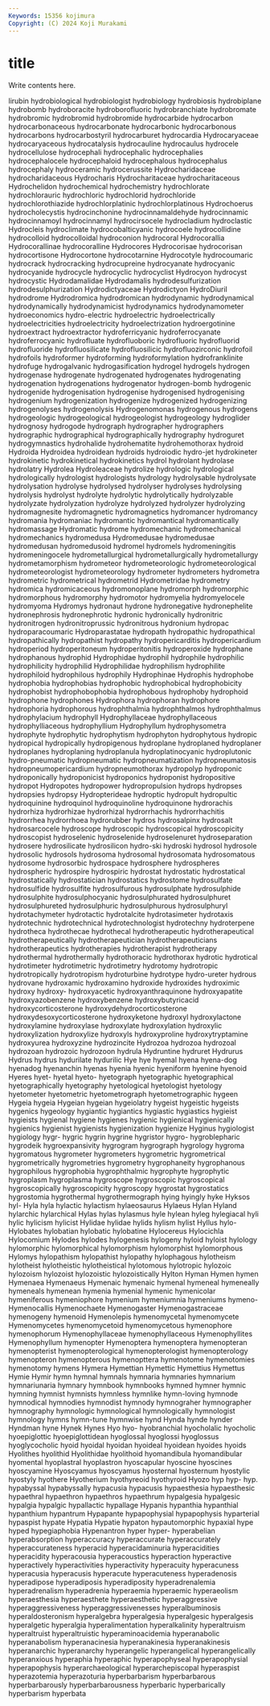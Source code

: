 ```yaml
---
Keywords: 15356 kojimura
Copyright: (C) 2024 Koji Murakami
---
```


# title

Write contents here.



lirubin hydrobiological hydrobiologist hydrobiology hydrobiosis hydrobiplane hydrobomb hydroboracite hydroborofluoric hydrobranchiate
hydrobromate hydrobromic hydrobromid hydrobromide hydrocarbide hydrocarbon hydrocarbonaceous hydrocarbonate hydrocarbonic hydrocarbonous
hydrocarbons hydrocarbostyril hydrocarburet hydrocardia Hydrocaryaceae hydrocaryaceous hydrocatalysis hydrocauline hydrocaulus hydrocele
hydrocellulose hydrocephali hydrocephalic hydrocephalies hydrocephalocele hydrocephaloid hydrocephalous hydrocephalus hydrocephaly hydroceramic
hydrocerussite Hydrocharidaceae hydrocharidaceous Hydrocharis Hydrocharitaceae hydrocharitaceous Hydrochelidon hydrochemical hydrochemistry hydrochlorate
hydrochlorauric hydrochloric hydrochlorid hydrochloride hydrochlorothiazide hydrochlorplatinic hydrochlorplatinous Hydrochoerus hydrocholecystis hydrocinchonine
hydrocinnamaldehyde hydrocinnamic hydrocinnamoyl hydrocinnamyl hydrocirsocele hydrocladium hydroclastic Hydrocleis hydroclimate hydrocobalticyanic
hydrocoele hydrocollidine hydrocolloid hydrocolloidal hydroconion hydrocoral Hydrocorallia Hydrocorallinae hydrocoralline Hydrocores
Hydrocorisae hydrocorisan hydrocortisone Hydrocortone hydrocotarnine Hydrocotyle hydrocoumaric hydrocrack hydrocracking hydrocupreine
hydrocyanate hydrocyanic hydrocyanide hydrocycle hydrocyclic hydrocyclist Hydrocyon hydrocyst hydrocystic Hydrodamalidae
Hydrodamalis hydrodesulfurization hydrodesulphurization Hydrodictyaceae Hydrodictyon HydroDiuril hydrodrome Hydrodromica hydrodromican hydrodynamic
hydrodynamical hydrodynamically hydrodynamicist hydrodynamics hydrodynamometer hydroeconomics hydro-electric hydroelectric hydroelectrically hydroelectricities
hydroelectricity hydroelectrization hydroergotinine hydroextract hydroextractor hydroferricyanic hydroferrocyanate hydroferrocyanic hydrofluate hydrofluoboric
hydrofluoric hydrofluorid hydrofluoride hydrofluosilicate hydrofluosilicic hydrofluozirconic hydrofoil hydrofoils hydroformer hydroforming
hydroformylation hydrofranklinite hydrofuge hydrogalvanic hydrogasification hydrogel hydrogels hydrogen hydrogenase hydrogenate
hydrogenated hydrogenates hydrogenating hydrogenation hydrogenations hydrogenator hydrogen-bomb hydrogenic hydrogenide hydrogenisation
hydrogenise hydrogenised hydrogenising hydrogenium hydrogenization hydrogenize hydrogenized hydrogenizing hydrogenolyses hydrogenolysis
Hydrogenomonas hydrogenous hydrogens hydrogeologic hydrogeological hydrogeologist hydrogeology hydroglider hydrognosy hydrogode
hydrograph hydrographer hydrographers hydrographic hydrographical hydrographically hydrography hydroguret hydrogymnastics hydrohalide
hydrohematite hydrohemothorax hydroid Hydroida Hydroidea hydroidean hydroids hydroiodic hydro-jet hydrokineter
hydrokinetic hydrokinetical hydrokinetics hydrol hydrolant hydrolase hydrolatry Hydrolea Hydroleaceae hydrolize
hydrologic hydrological hydrologically hydrologist hydrologists hydrology hydrolysable hydrolysate hydrolysation hydrolyse
hydrolysed hydrolyser hydrolyses hydrolysing hydrolysis hydrolyst hydrolyte hydrolytic hydrolytically hydrolyzable
hydrolyzate hydrolyzation hydrolyze hydrolyzed hydrolyzer hydrolyzing hydromagnesite hydromagnetic hydromagnetics hydromancer
hydromancy hydromania hydromaniac hydromantic hydromantical hydromantically hydromassage Hydromatic hydrome hydromechanic
hydromechanical hydromechanics hydromedusa Hydromedusae hydromedusae hydromedusan hydromedusoid hydromel hydromels hydromeningitis
hydromeningocele hydrometallurgical hydrometallurgically hydrometallurgy hydrometamorphism hydrometeor hydrometeorologic hydrometeorological hydrometeorologist hydrometeorology
hydrometer hydrometers hydrometra hydrometric hydrometrical hydrometrid Hydrometridae hydrometry hydromica hydromicaceous
hydromonoplane hydromorph hydromorphic hydromorphous hydromorphy hydromotor hydromyelia hydromyelocele hydromyoma Hydromys
hydronaut hydrone hydronegative hydronephelite hydronephrosis hydronephrotic hydronic hydronically hydronitric hydronitrogen
hydronitroprussic hydronitrous hydronium hydropac hydroparacoumaric Hydroparastatae hydropath hydropathic hydropathical hydropathically
hydropathist hydropathy hydropericarditis hydropericardium hydroperiod hydroperitoneum hydroperitonitis hydroperoxide hydrophane hydrophanous
hydrophid Hydrophidae hydrophil hydrophile hydrophilic hydrophilicity hydrophilid Hydrophilidae hydrophilism hydrophilite
hydrophiloid hydrophilous hydrophily Hydrophinae Hydrophis hydrophobe hydrophobia hydrophobias hydrophobic hydrophobical
hydrophobicity hydrophobist hydrophobophobia hydrophobous hydrophoby hydrophoid hydrophone hydrophones Hydrophora hydrophoran
hydrophore hydrophoria hydrophorous hydrophthalmia hydrophthalmos hydrophthalmus hydrophylacium hydrophyll Hydrophyllaceae hydrophyllaceous
hydrophylliaceous hydrophyllium Hydrophyllum hydrophysometra hydrophyte hydrophytic hydrophytism hydrophyton hydrophytous hydropic
hydropical hydropically hydropigenous hydroplane hydroplaned hydroplaner hydroplanes hydroplaning hydroplanula hydroplatinocyanic
hydroplutonic hydro-pneumatic hydropneumatic hydropneumatization hydropneumatosis hydropneumopericardium hydropneumothorax hydropolyp hydroponic hydroponically
hydroponicist hydroponics hydroponist hydropositive hydropot Hydropotes hydropower hydropropulsion hydrops hydropses
hydropsies hydropsy Hydropterideae hydroptic hydropult hydropultic hydroquinine hydroquinol hydroquinoline hydroquinone
hydrorachis hydrorhiza hydrorhizae hydrorhizal hydrorrhachis hydrorrhachitis hydrorrhea hydrorrhoea hydrorubber hydros
hydrosalpinx hydrosalt hydrosarcocele hydroscope hydroscopic hydroscopical hydroscopicity hydroscopist hydroselenic hydroselenide
hydroselenuret hydroseparation hydrosere hydrosilicate hydrosilicon hydro-ski hydroski hydrosol hydrosole hydrosolic
hydrosols hydrosoma hydrosomal hydrosomata hydrosomatous hydrosome hydrosorbic hydrospace hydrosphere hydrospheres
hydrospheric hydrospire hydrospiric hydrostat hydrostatic hydrostatical hydrostatically hydrostatician hydrostatics hydrostome
hydrosulfate hydrosulfide hydrosulfite hydrosulfurous hydrosulphate hydrosulphide hydrosulphite hydrosulphocyanic hydrosulphurated hydrosulphuret
hydrosulphureted hydrosulphuric hydrosulphurous hydrosulphuryl hydrotachymeter hydrotactic hydrotalcite hydrotasimeter hydrotaxis hydrotechnic
hydrotechnical hydrotechnologist hydrotechny hydroterpene hydrotheca hydrothecae hydrothecal hydrotherapeutic hydrotherapeutical hydrotherapeutically
hydrotherapeutician hydrotherapeuticians hydrotherapeutics hydrotherapies hydrotherapist hydrotherapy hydrothermal hydrothermally hydrothoracic hydrothorax
hydrotic hydrotical hydrotimeter hydrotimetric hydrotimetry hydrotomy hydrotropic hydrotropically hydrotropism hydroturbine
hydrotype hydro-ureter hydrous hydrovane hydroxamic hydroxamino hydroxide hydroxides hydroximic hydroxy
hydroxy- hydroxyacetic hydroxyanthraquinone hydroxyapatite hydroxyazobenzene hydroxybenzene hydroxybutyricacid hydroxycorticosterone hydroxydehydrocorticosterone hydroxydesoxycorticosterone
hydroxyketone hydroxyl hydroxylactone hydroxylamine hydroxylase hydroxylate hydroxylation hydroxylic hydroxylization hydroxylize
hydroxyls hydroxyproline hydroxytryptamine hydroxyurea hydroxyzine hydrozincite Hydrozoa hydrozoa hydrozoal hydrozoan
hydrozoic hydrozoon hydrula Hydruntine hydruret Hydrurus Hydrus hydrus hydurilate hydurilic
Hye hye hyemal hyena hyena-dog hyenadog hyenanchin hyenas hyenia hyenic
hyeniform hyenine hyenoid Hyeres hyet- hyetal hyeto- hyetograph hyetographic hyetographical
hyetographically hyetography hyetological hyetologist hyetology hyetometer hyetometric hyetometrograph hyetometrographic hygeen
Hygeia hygeia Hygeian hygeian hygeiolatry hygeist hygeistic hygeists hygenics hygeology
hygiantic hygiantics hygiastic hygiastics hygieist hygieists hygienal hygiene hygienes hygienic
hygienical hygienically hygienics hygienist hygienists hygienization hygienize Hyginus hygiologist hygiology
hygr- hygric hygrin hygrine hygristor hygro- hygroblepharic hygrodeik hygroexpansivity hygrogram
hygrograph hygrology hygroma hygromatous hygrometer hygrometers hygrometric hygrometrical hygrometrically hygrometries
hygrometry hygrophaneity hygrophanous hygrophilous hygrophobia hygrophthalmic hygrophyte hygrophytic hygroplasm hygroplasma
hygroscope hygroscopic hygroscopical hygroscopically hygroscopicity hygroscopy hygrostat hygrostatics hygrostomia hygrothermal
hygrothermograph hying hyingly hyke Hyksos hyl- Hyla hyla hylactic hylactism
hylaeosaurus Hylaeus Hylan Hyland hylarchic hylarchical Hylas hylas hylasmus hyle
hylean hyleg hylegiacal hyli hylic hylicism hylicist Hylidae hylidae hylids
hylism hylist Hyllus hylo- Hylobates hylobatian hylobatic hylobatine Hylocereus Hylocichla
Hylocomium Hylodes hylodes hylogenesis hylogeny hyloid hyloist hylology hylomorphic hylomorphical
hylomorphism hylomorphist hylomorphous Hylomys hylopathism hylopathist hylopathy hylophagous hylotheism hylotheist
hylotheistic hylotheistical hylotomous hylotropic hylozoic hylozoism hylozoist hylozoistic hylozoistically Hylton
Hyman Hymen hymen Hymenaea Hymenaeus Hymenaic hymenaic hymenal hymeneal hymeneally
hymeneals hymenean hymenia hymenial hymenic hymenicolar hymeniferous hymeniophore hymenium hymeniumnia
hymeniums hymeno- Hymenocallis Hymenochaete Hymenogaster Hymenogastraceae hymenogeny hymenoid Hymenolepis hymenomycetal
hymenomycete Hymenomycetes hymenomycetoid hymenomycetous hymenophore hymenophorum Hymenophyllaceae hymenophyllaceous Hymenophyllites Hymenophyllum
hymenopter Hymenoptera hymenoptera hymenopteran hymenopterist hymenopterological hymenopterologist hymenopterology hymenopteron hymenopterous
hymenopttera hymenotome hymenotomies hymenotomy hymens Hymera Hymettian Hymettic Hymettius Hymettus
Hymie Hymir hymn hymnal hymnals hymnaria hymnaries hymnarium hymnariunaria hymnary
hymnbook hymnbooks hymned hymner hymnic hymning hymnist hymnists hymnless hymnlike
hymn-loving hymnode hymnodical hymnodies hymnodist hymnody hymnograher hymnographer hymnography hymnologic
hymnological hymnologically hymnologist hymnology hymns hymn-tune hymnwise hynd Hynda hynde
hynder Hyndman hyne Hynek Hynes Hyo hyo- hyobranchial hyocholalic hyocholic
hyoepiglottic hyoepiglottidean hyoglossal hyoglossi hyoglossus hyoglycocholic hyoid hyoidal hyoidan hyoideal
hyoidean hyoides hyoids Hyolithes hyolithid Hyolithidae hyolithoid hyomandibula hyomandibular hyomental
hyoplastral hyoplastron hyoscapular hyoscine hyoscines hyoscyamine Hyoscyamus hyoscyamus hyosternal hyosternum
hyostylic hyostyly hyothere Hyotherium hyothyreoid hyothyroid Hyozo hyp hyp- hyp.
hypabyssal hypabyssally hypacusia hypacusis hypaesthesia hypaesthesic hypaethral hypaethron hypaethros hypaethrum
hypalgesia hypalgesic hypalgia hypalgic hypallactic hypallage Hypanis hypanthia hypanthial hypanthium
hypantrum Hypapante hypapophysial hypapophysis hyparterial hypaspist hypate Hypatia Hypatie hypaton
hypautomorphic hypaxial hype hyped hypegiaphobia Hypenantron hyper hyper- hyperabelian hyperabsorption
hyperaccuracy hyperaccurate hyperaccurately hyperaccurateness hyperacid hyperacidaminuria hyperacidities hyperacidity hyperacousia hyperacoustics
hyperaction hyperactive hyperactively hyperactivities hyperactivity hyperacuity hyperacuness hyperacusia hyperacusis hyperacute
hyperacuteness hyperadenosis hyperadipose hyperadiposis hyperadiposity hyperadrenalemia hyperadrenalism hyperadrenia hyperaemia hyperaemic
hyperaeolism hyperaesthesia hyperaesthete hyperaesthetic hyperaggressive hyperaggressiveness hyperaggressivenesses hyperalbuminosis hyperaldosteronism hyperalgebra
hyperalgesia hyperalgesic hyperalgesis hyperalgetic hyperalgia hyperalimentation hyperalkalinity hyperaltruism hyperaltruist hyperaltruistic
hyperaminoacidemia hyperanabolic hyperanabolism hyperanacinesia hyperanakinesia hyperanakinesis hyperanarchic hyperanarchy hyperangelic hyperangelical
hyperangelically hyperanxious hyperaphia hyperaphic hyperapophyseal hyperapophysial hyperapophysis hyperarchaeological hyperarchepiscopal hyperaspist
hyperazotemia hyperazoturia hyperbarbarism hyperbarbarous hyperbarbarously hyperbarbarousness hyperbaric hyperbarically hyperbarism hyperbata
